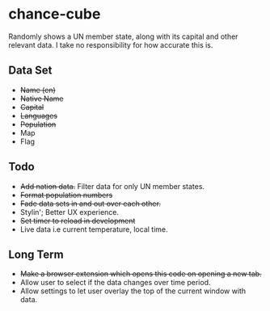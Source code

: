 # chance-cube

Randomly shows a UN member state, along with its capital and other relevant data.
I take no responsibility for how accurate this is. 

## Data Set
* ~~Name (en)~~ 	
* ~~Native Name~~ 
* ~~Capital~~ 
* ~~Languages~~ 
* ~~Population~~ 
* Map
* Flag


## Todo
* ~~Add nation data.~~ Filter data for only UN member states. 
* ~~Format population numbers~~
* ~~Fade data sets in and out over each other.~~
* Stylin'; Better UX experience.
* ~~Set timer to reload in development~~
* Live data i.e current temperature, local time.


## Long Term
* ~~Make a browser extension which opens this code on opening a new tab.~~
* Allow user to select if the data changes over time period.
* Allow settings to let user overlay the top of the current window with data. 
